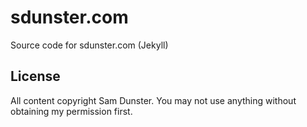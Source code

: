 sdunster.com
============

Source code for sdunster.com (Jekyll)

License
-------

All content copyright Sam Dunster. You may not use anything without obtaining my permission first.

